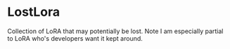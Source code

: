 # LostLora
Collection of LoRA that may potentially be lost. Note I am especially partial to LoRA who's developers want it kept around.
